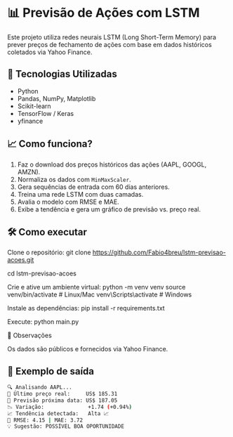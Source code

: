 # 📊 Previsão de Ações com LSTM

Este projeto utiliza redes neurais LSTM (Long Short-Term Memory) para prever preços de fechamento de ações com base em dados históricos coletados via Yahoo Finance.

## 🚀 Tecnologias Utilizadas

- Python
- Pandas, NumPy, Matplotlib
- Scikit-learn
- TensorFlow / Keras
- yfinance

## 📈 Como funciona?

1. Faz o download dos preços históricos das ações (AAPL, GOOGL, AMZN).
2. Normaliza os dados com `MinMaxScaler`.
3. Gera sequências de entrada com 60 dias anteriores.
4. Treina uma rede LSTM com duas camadas.
5. Avalia o modelo com RMSE e MAE.
6. Exibe a tendência e gera um gráfico de previsão vs. preço real.

 ## 🛠️ Como executar
   
Clone o repositório:
git clone https://github.com/Fabio4breu/lstm-previsao-acoes.git

cd lstm-previsao-acoes

Crie e ative um ambiente virtual:
python -m venv venv
source venv/bin/activate  # Linux/Mac
venv\Scripts\activate     # Windows

Instale as dependências:
pip install -r requirements.txt

Execute:
python main.py

📝 Observações

Os dados são públicos e fornecidos via Yahoo Finance.

## 🧠 Exemplo de saída

```bash
🔍 Analisando AAPL...
📅 Último preço real:     US$ 185.31
🔮 Previsão próxima data: US$ 187.05
📉 Variação:              +1.74 (+0.94%)
📈 Tendência detectada:   Alta 📈
🧠 RMSE: 4.15 | MAE: 3.72
💡 Sugestão: POSSÍVEL BOA OPORTUNIDADE
